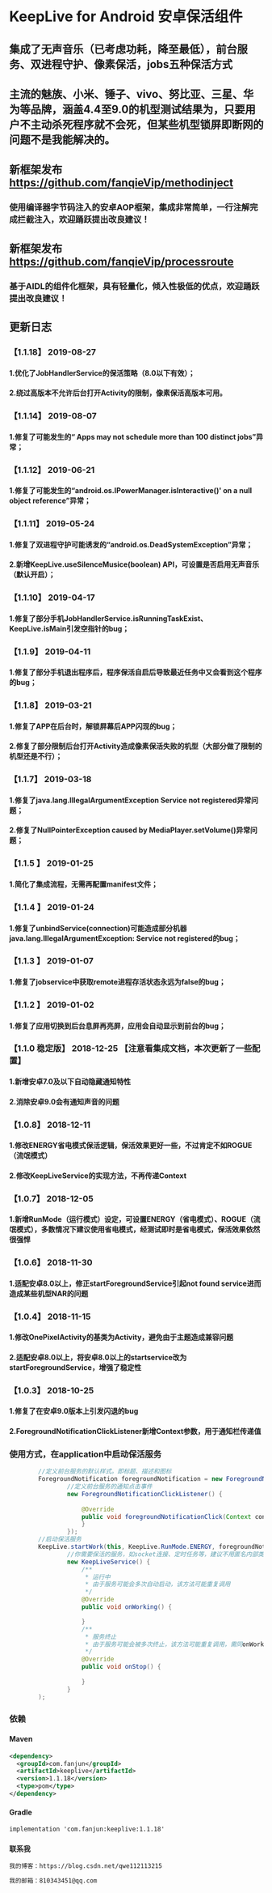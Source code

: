# KeepLive for Android 安卓保活组件
## 集成了无声音乐（已考虑功耗，降至最低），前台服务、双进程守护、像素保活，jobs五种保活方式
## 主流的魅族、小米、锤子、vivo、努比亚、三星、华为等品牌，涵盖4.4至9.0的机型测试结果为，只要用户不主动杀死程序就不会死，但某些机型锁屏即断网的问题不是我能解决的。
## 新框架发布 https://github.com/fanqieVip/methodinject
### 使用编译器字节码注入的安卓AOP框架，集成非常简单，一行注解完成拦截注入，欢迎踊跃提出改良建议！
## 新框架发布 https://github.com/fanqieVip/processroute
### 基于AIDL的组件化框架，具有轻量化，倾入性极低的优点，欢迎踊跃提出改良建议！
## 更新日志

### 【1.1.18】 2019-08-27
#### 1.优化了JobHandlerService的保活策略（8.0以下有效）；
#### 2.绕过高版本不允许后台打开Activity的限制，像素保活高版本可用。
### 【1.1.14】 2019-08-07
#### 1.修复了可能发生的“ Apps may not schedule more than 100 distinct jobs”异常；
### 【1.1.12】 2019-06-21
#### 1.修复了可能发生的“android.os.IPowerManager.isInteractive()' on a null object reference”异常；
### 【1.1.11】 2019-05-24
#### 1.修复了双进程守护可能诱发的“android.os.DeadSystemException”异常；
#### 2.新增KeepLive.useSilenceMusice(boolean) API，可设置是否启用无声音乐（默认开启）；
### 【1.1.10】 2019-04-17
#### 1.修复了部分手机JobHandlerService.isRunningTaskExist、KeepLive.isMain引发空指针的bug；
### 【1.1.9】 2019-04-11
#### 1.修复了部分手机退出程序后，程序保活自启后导致最近任务中又会看到这个程序的bug；
### 【1.1.8】 2019-03-21
#### 1.修复了APP在后台时，解锁屏幕后APP闪现的bug；
#### 2.修复了部分限制后台打开Activity造成像素保活失败的机型（大部分做了限制的机型还是不行）；
### 【1.1.7】 2019-03-18
#### 1.修复了java.lang.IllegalArgumentException  Service not registered异常问题；
#### 2.修复了NullPointerException caused by MediaPlayer.setVolume()异常问题；
### 【1.1.5 】 2019-01-25 
#### 1.简化了集成流程，无需再配置manifest文件；
### 【1.1.4 】 2019-01-24 
#### 1.修复了unbindService(connection)可能造成部分机器java.lang.IllegalArgumentException: Service not registered的bug；
### 【1.1.3 】 2019-01-07 
#### 1.修复了jobservice中获取remote进程存活状态永远为false的bug；
### 【1.1.2 】 2019-01-02 
#### 1.修复了应用切换到后台息屏再亮屏，应用会自动显示到前台的bug；
### 【1.1.0 稳定版】 2018-12-25 【注意看集成文档，本次更新了一些配置】
#### 1.新增安卓7.0及以下自动隐藏通知特性
#### 2.消除安卓9.0会有通知声音的问题
### 【1.0.8】 2018-12-11
#### 1.修改ENERGY省电模式保活逻辑，保活效果更好一些，不过肯定不如ROGUE（流氓模式）
#### 2.修改KeepLiveService的实现方法，不再传递Context
### 【1.0.7】 2018-12-05 
#### 1.新增RunMode（运行模式）设定，可设置ENERGY（省电模式）、ROGUE（流氓模式），多数情况下建议使用省电模式，经测试即时是省电模式，保活效果依然很强悍
### 【1.0.6】 2018-11-30 
#### 1.适配安卓8.0以上，修正startForegroundService引起not found service进而造成某些机型NAR的问题
### 【1.0.4】 2018-11-15 
#### 1.修改OnePixelActivity的基类为Activity，避免由于主题造成兼容问题
#### 2.适配安卓8.0以上，将安卓8.0以上的startservice改为startForegroundService，增强了稳定性
### 【1.0.3】 2018-10-25 
#### 1.修复了在安卓9.0版本上引发闪退的bug
#### 2.ForegroundNotificationClickListener新增Context参数，用于通知栏传递值
### 使用方式，在application中启动保活服务
```Java
        //定义前台服务的默认样式。即标题、描述和图标
        ForegroundNotification foregroundNotification = new ForegroundNotification("测试","描述", R.mipmap.ic_launcher,
                //定义前台服务的通知点击事件
                new ForegroundNotificationClickListener() {
                    
                    @Override
                    public void foregroundNotificationClick(Context context, Intent intent) {
                    }
                });
        //启动保活服务
        KeepLive.startWork(this, KeepLive.RunMode.ENERGY, foregroundNotification,
                //你需要保活的服务，如socket连接、定时任务等，建议不用匿名内部类的方式在这里写
                new KeepLiveService() {
                    /**
                     * 运行中
                     * 由于服务可能会多次自动启动，该方法可能重复调用
                     */
                    @Override
                    public void onWorking() {

                    }
                    /**
                     * 服务终止
                     * 由于服务可能会被多次终止，该方法可能重复调用，需同onWorking配套使用，如注册和注销broadcast
                     */
                    @Override
                    public void onStop() {
                        
                    }
                }
        );
```
### 依赖
#### Maven
```Xml
<dependency>
  <groupId>com.fanjun</groupId>
  <artifactId>keeplive</artifactId>
  <version>1.1.18</version>
  <type>pom</type>
</dependency>
```
#### Gradle
```Xml
implementation 'com.fanjun:keeplive:1.1.18'
```

#### 联系我
```Xml
我的博客：https://blog.csdn.net/qwe112113215
```
```Xml
我的邮箱：810343451@qq.com
```
